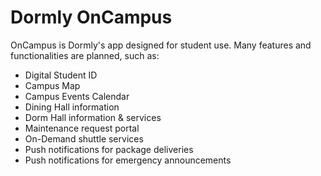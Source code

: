 # Dormly OnCampus

OnCampus is Dormly's app designed for student use.
Many features and functionalities are planned, such as:

- Digital Student ID
- Campus Map
- Campus Events Calendar
- Dining Hall information
- Dorm Hall information & services
- Maintenance request portal
- On-Demand shuttle services
- Push notifications for package deliveries
- Push notifications for emergency announcements
